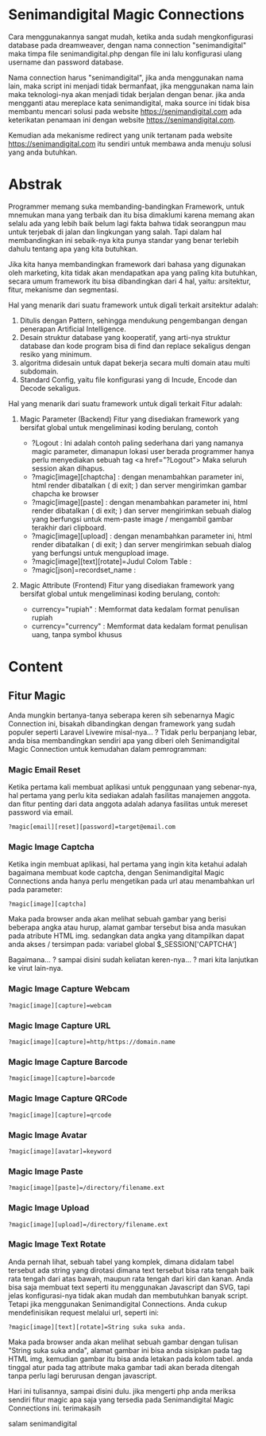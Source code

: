 # Senimandigital Magic Connections
Cara menggunakannya sangat mudah, ketika anda sudah mengkonfigurasi database pada dreamweaver, dengan nama connection "senimandigital" maka timpa file senimandigital.php dengan file ini lalu konfigurasi ulang username dan password database.

Nama connection harus "senimandigital", jika anda menggunakan nama lain, maka script ini menjadi tidak bermanfaat, jika menggunakan nama lain maka teknologi-nya akan menjadi tidak berjalan dengan benar. jika anda mengganti atau mereplace kata senimandigital, maka source ini tidak bisa membantu mencari solusi pada website https://senimandigital.com ada keterikatan penamaan ini dengan website https://senimandigital.com.

Kemudian ada mekanisme redirect yang unik tertanam pada website https://senimandigital.com itu sendiri untuk membawa anda menuju solusi yang anda butuhkan.

# Abstrak
Programmer memang suka membanding-bandingkan Framework, untuk mnemukan mana yang terbaik dan itu bisa dimaklumi karena memang akan selalu ada yang lebih baik belum lagi fakta bahwa tidak seorangpun mau untuk terjebak di jalan dan lingkungan yang salah. Tapi dalam hal membandingkan ini sebaik-nya kita punya standar yang benar terlebih dahulu tentang apa yang kita butuhkan.

Jika kita hanya membandingkan framework dari bahasa yang digunakan oleh marketing, kita tidak akan mendapatkan apa yang paling kita butuhkan, secara umum framework itu bisa dibandingkan dari 4 hal, yaitu: arsitektur, fitur, mekanisme dan segmentasi.

Hal yang menarik dari suatu framework untuk digali terkait arsitektur adalah:
1. Ditulis dengan Pattern, sehingga mendukung pengembangan dengan penerapan Artificial Intelligence.
2. Desain struktur database yang kooperatif, yang arti-nya struktur database dan kode program bisa di find dan replace sekaligus dengan resiko yang minimum.
3. algoritma didesain untuk dapat bekerja secara multi domain atau multi subdomain.
4. Standard Config, yaitu file konfigurasi yang di Incude, Encode dan Decode sekaligus.

Hal yang menarik dari suatu framework untuk digali terkait Fitur adalah:
1. Magic Parameter (Backend)
Fitur yang disediakan framework yang bersifat global untuk mengeliminasi koding berulang, contoh
    - ?Logout : Ini adalah contoh paling sederhana dari yang namanya magic parameter, dimanapun lokasi user berada programmer hanya perlu menyediakan sebuah tag
&lt;a href="?Logout"> Maka seluruh session akan dihapus.
    - ?magic[image][chaptcha] : dengan menambahkan parameter ini, html render dibatalkan ( di exit; ) dan server mengirimkan gambar chapcha ke browser
    - ?magic[image][paste] : dengan menambahkan parameter ini, html render dibatalkan ( di exit; ) dan server mengirimkan sebuah dialog yang berfungsi untuk mem-paste image / mengambil gambar terakhir dari clipboard.
    - ?magic[image][upload] : dengan menambahkan parameter ini, html render dibatalkan ( di exit; ) dan server mengirimkan sebuah dialog yang berfungsi untuk mengupload image.
    - ?magic[image][text][rotate]=Judul Colom Table : 
    - ?magic[json]=recordset_name : 

2. Magic Attribute (Frontend)
Fitur yang disediakan framework yang bersifat global untuk mengeliminasi koding berulang, contoh:
    - currency="rupiah" : Memformat data kedalam format penulisan rupiah
    - currency="currency" : Memformat data kedalam format penulisan uang, tanpa symbol khusus
# Content

## Fitur Magic
Anda mungkin bertanya-tanya seberapa keren sih sebenarnya Magic Connection ini, bisakah dibandingkan dengan framework yang sudah populer seperti Laravel Livewire misal-nya... ? Tidak perlu berpanjang lebar, anda bisa membandingkan sendiri apa yang diberi oleh Senimandigital Magic Connection untuk kemudahan dalam pemrogramman:

### Magic Email Reset
Ketika pertama kali membuat aplikasi untuk penggunaan yang sebenar-nya, hal pertama yang perlu kita sediakan adalah fasilitas manajemen anggota. dan fitur penting dari data anggota adalah adanya fasilitas untuk mereset password via email.
```
?magic[email][reset][password]=target@email.com
```

### Magic Image Captcha
Ketika ingin membuat aplikasi, hal pertama yang ingin kita ketahui adalah bagaimana membuat kode captcha, dengan Senimandigital Magic Connections anda hanya perlu mengetikan pada url atau menambahkan url pada parameter:
```
?magic[image][captcha]
```
Maka pada browser anda akan melihat sebuah gambar yang berisi beberapa angka atau hurup, alamat gambar tersebut bisa anda masukan pada atribute HTML img. sedangkan data angka yang ditampilkan dapat anda akses / tersimpan pada: variabel global $\_SESSION['CAPTCHA']

Bagaimana... ? sampai disini sudah keliatan keren-nya... ? mari kita lanjutkan ke virut lain-nya.

### Magic Image Capture Webcam
```
?magic[image][capture]=webcam
```
### Magic Image Capture URL
```
?magic[image][capture]=http/https://domain.name
```
### Magic Image Capture Barcode
```
?magic[image][capture]=barcode
```
### Magic Image Capture QRCode
```
?magic[image][capture]=qrcode
```
### Magic Image Avatar
```
?magic[image][avatar]=keyword
```
### Magic Image Paste
```
?magic[image][paste]=/directory/filename.ext
```
### Magic Image Upload
```
?magic[image][upload]=/directory/filename.ext
```
### Magic Image Text Rotate
Anda pernah lihat, sebuah tabel yang komplek, dimana didalam tabel tersebut ada string yang dirotasi dimana text tersebut bisa rata tengah baik rata tengah dari atas bawah, maupun rata tengah dari kiri dan kanan. Anda bisa saja membuat text seperti itu menggunakan Javascript dan SVG, tapi jelas konfigurasi-nya tidak akan mudah dan membutuhkan banyak script. Tetapi jika menggunakan Senimandigital Connections. Anda cukup mendefinisikan request melalui url, seperti ini:
```
?magic[image][text][rotate]=String suka suka anda.
```
Maka pada browser anda akan melihat sebuah gambar dengan tulisan "String suka suka anda", alamat gambar ini bisa anda sisipkan pada tag HTML img, kemudian gambar itu bisa anda letakan pada kolom tabel. anda tinggal atur pada tag <td> attribute <td align="center"> maka gambar tadi akan berada ditengah tanpa perlu lagi berurusan dengan javascript.
  
Hari ini tulisannya, sampai disini dulu. jika mengerti php anda meriksa sendiri fitur magic apa saja yang tersedia pada Senimandigital Magic Connections ini. terimakasih
  
salam senimandigital
